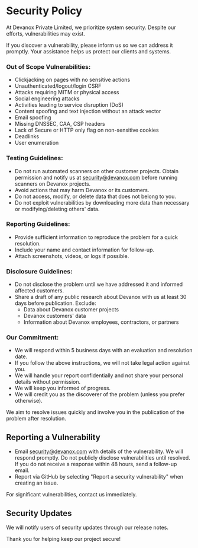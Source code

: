 # Security Policy

At Devanox Private Limited, we prioritize system security. Despite our efforts, vulnerabilities may exist.

If you discover a vulnerability, please inform us so we can address it promptly. Your assistance helps us protect our clients and systems.

### Out of Scope Vulnerabilities:
- Clickjacking on pages with no sensitive actions
- Unauthenticated/logout/login CSRF
- Attacks requiring MITM or physical access
- Social engineering attacks
- Activities leading to service disruption (DoS)
- Content spoofing and text injection without an attack vector
- Email spoofing
- Missing DNSSEC, CAA, CSP headers
- Lack of Secure or HTTP only flag on non-sensitive cookies
- Deadlinks
- User enumeration

### Testing Guidelines:
- Do not run automated scanners on other customer projects. Obtain permission and notify us at security@devanox.com before running scanners on Devanox projects.
- Avoid actions that may harm Devanox or its customers.
- Do not access, modify, or delete data that does not belong to you.
- Do not exploit vulnerabilities by downloading more data than necessary or modifying/deleting others' data.

### Reporting Guidelines:
- Provide sufficient information to reproduce the problem for a quick resolution.
- Include your name and contact information for follow-up.
- Attach screenshots, videos, or logs if possible.

### Disclosure Guidelines:
- Do not disclose the problem until we have addressed it and informed affected customers.
- Share a draft of any public research about Devanox with us at least 30 days before publication. Exclude:
  - Data about Devanox customer projects
  - Devanox customers' data
  - Information about Devanox employees, contractors, or partners

### Our Commitment:
- We will respond within 5 business days with an evaluation and resolution date.
- If you follow the above instructions, we will not take legal action against you.
- We will handle your report confidentially and not share your personal details without permission.
- We will keep you informed of progress.
- We will credit you as the discoverer of the problem (unless you prefer otherwise).

We aim to resolve issues quickly and involve you in the publication of the problem after resolution.

## Reporting a Vulnerability

- Email [security@devanox.com](mailto:security@devanox.com) with details of the vulnerability. We will respond promptly. Do not publicly disclose vulnerabilities until resolved. If you do not receive a response within 48 hours, send a follow-up email.
- Report via GitHub by selecting "Report a security vulnerability" when creating an issue.

For significant vulnerabilities, contact us immediately.

## Security Updates

We will notify users of security updates through our release notes.

Thank you for helping keep our project secure!
